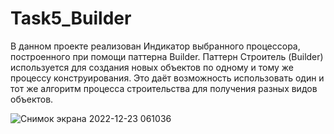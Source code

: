 # Task5_Builder
В данном проекте реализован Индикатор выбранного процессора, построенного при помощи паттерна Builder.
Паттерн Строитель (Builder)  используется для создания новых объектов по одному и тому же процессу конструирования. 
Это даёт возможность использовать один и тот же алгоритм процесса строительства для получения разных видов объектов.

![Снимок экрана 2022-12-23 061036](https://user-images.githubusercontent.com/74929266/209263454-5c2c0acb-7ea3-4de8-83f4-114dc5fa52e2.png)

